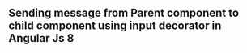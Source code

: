 ## Sending message from Parent component to child component using input decorator in Angular Js 8 ##
